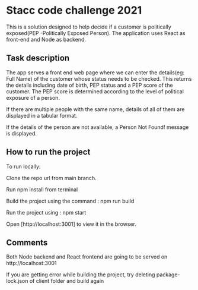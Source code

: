 # Stacc code challenge 2021

This is a solution designed to help decide if a customer is politically exposed(PEP -Politically Exposed Person).
The application uses React as front-end and Node as backend.


## Task description

The app serves a front end web page where we can enter the details(eg: Full Name) of the customer whose status needs to be checked.
This returns the details including date of birth, PEP status and a PEP score of the customer. The PEP score is determined according to the level of political exposure of a person.

If there are multiple people with the same name, details of all of them are displayed in a tabular format.

If the details of the person are not available, a Person Not Found! message is displayed.

## How to run the project

To run locally:

Clone the repo url from main branch.

Run npm install from terminal

Build the project using the command : npm run build

Run the project using : npm start

Open [http://localhost:3001] to view it in the browser.


## Comments

Both Node backend and React frontend are going to be served on http://localhost:3001

If you are getting error while building the project, try deleting package-lock.json of client folder and build again

